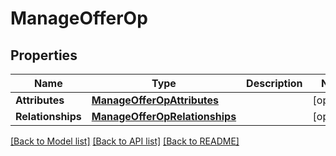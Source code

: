 # ManageOfferOp

## Properties
Name | Type | Description | Notes
------------ | ------------- | ------------- | -------------
**Attributes** | [**ManageOfferOpAttributes**](ManageOfferOpAttributes.md) |  | [optional] 
**Relationships** | [**ManageOfferOpRelationships**](ManageOfferOpRelationships.md) |  | [optional] 

[[Back to Model list]](../README.md#documentation-for-models) [[Back to API list]](../README.md#documentation-for-api-endpoints) [[Back to README]](../README.md)



